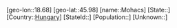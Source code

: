 ﻿---
location: [45.98,18.68]
type: City
tags:
- geo/City


SpocWebEntityId: 32530
isDeleted: false
confidential: public

---
[geo-lon::18.68]
[geo-lat::45.98]
[name::Mohacs]
[State::]
[Country::[Hungary](geo/Continent/Europe/Hungary.md)]
[StateId::]
[Population::]
[Unknown::]

